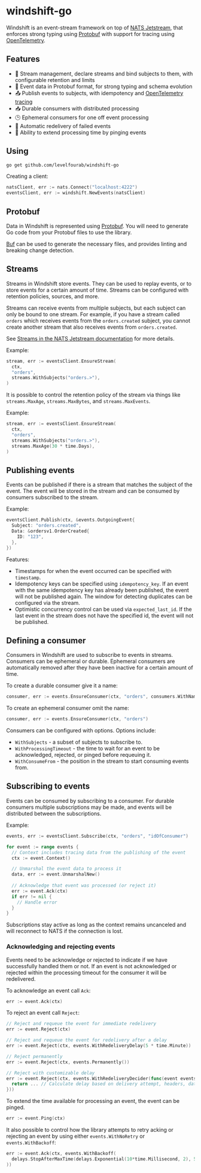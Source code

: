 # windshift-go

Windshift is an event-stream framework on top of [NATS Jetstream](https://nats.io/),
that enforces strong typing using [Protobuf](https://protobuf.dev/) with support
for tracing using [OpenTelemetry](https://opentelemetry.io).

## Features

- 🌊 Stream management, declare streams and bind subjects to them, with
  configurable retention and limits
- 📄 Event data in Protobuf format, for strong typing and schema evolution
- 📤 Publish events to subjects, with idempotency and [OpenTelemetry tracing](https://opentelemetry.io)
- 📥 Durable consumers with distributed processing
- 🕒 Ephemeral consumers for one off event processing
- 🔄 Automatic redelivery of failed events
- 🔔 Ability to extend processing time by pinging events

## Using

```bash
go get github.com/levelfourab/windshift-go
```

Creating a client:

```go
natsClient, err := nats.Connect("localhost:4222")
eventsClient, err := windshift.NewEvents(natsClient)
```

## Protobuf

Data in Windshift is represented using [Protobuf](https://protobuf.dev/). You
will need to generate Go code from your Protobuf files to use the library.

[Buf](https://buf.build/) can be used to generate the necessary files, and
provides linting and breaking change detection.

## Streams

Streams in Windshift store events. They can be used to replay events, or to
store events for a certain amount of time. Streams can be configured with
retention policies, sources, and more.

Streams can receive events from multiple subjects, but each subject can only
be bound to one stream. For example, if you have a stream called `orders` which
receives events from the `orders.created` subject, you cannot create another
stream that also receives events from `orders.created`.

See [Streams in the NATS Jetstream documentation](https://docs.nats.io/nats-concepts/jetstream/streams)
for more details.

Example:

```go
stream, err := eventsClient.EnsureStream(
  ctx,
  "orders", 
  streams.WithSubjects("orders.>"),
)
```

It is possible to control the retention policy of the stream via things like
`streams.MaxAge`, `streams.MaxBytes`, and `streams.MaxEvents`.

Example:

```go
stream, err := eventsClient.EnsureStream(
  ctx,
  "orders", 
  streams.WithSubjects("orders.>"),
  streams.MaxAge(30 * time.Days),
)
```

## Publishing events

Events can be published if there is a stream that matches the subject of the
event. The event will be stored in the stream and can be consumed by consumers
subscribed to the stream.

Example:

```go
eventsClient.Publish(ctx, &events.OutgoingEvent{
  Subject: "orders.created",
  Data: &ordersv1.OrderCreated{
    ID: "123",
  },
})
```

Features:

- Timestamps for when the event occurred can be specified with `timestamp`.
- Idempotency keys can be specified using `idempotency_key`. If an event with
  the same idempotency key has already been published, the event will not be
  published again. The window for detecting duplicates can be configured via
  the stream.
- Optimistic concurrency control can be used via `expected_last_id`. If the
  last event in the stream does not have the specified id, the event will not
  be published.

## Defining a consumer

Consumers in Windshift are used to subscribe to events in streams. Consumers
can be ephemeral or durable. Ephemeral consumers are automatically removed
after they have been inactive for a certain amount of time.

To create a durable consumer give it a name:

```go
consumer, err := events.EnsureConsumer(ctx, "orders", consumers.WithName("idOfConsumer"))
```

To create an ephemeral consumer omit the name:

```go
consumer, err := events.EnsureConsumer(ctx, "orders")
```

Consumers can be configured with options. Options include:

- `WithSubjects` - a subset of subjects to subscribe to.
- `WithProcessingTimeout` - the time to wait for an event to be acknowledged,
  rejected, or pinged before requeuing it.
- `WithConsumeFrom` - the position in the stream to start consuming events from.

## Subscribing to events

Events can be consumed by subscribing to a consumer. For durable consumers
multiple subscriptions may be made, and events will be distributed between
the subscriptions.

Example:

```go
events, err := eventsClient.Subscribe(ctx, "orders", "idOfConsumer")

for event := range events {
  // Context includes tracing data from the publishing of the event
  ctx := event.Context()

  // Unmarshal the event data to process it
  data, err := event.UnmarshalNew()
  
  // Acknowledge that event was processed (or reject it)
  err := event.Ack(ctx)
  if err != nil {
    // Handle error
  }
}
```

Subscriptions stay active as long as the context remains uncanceled and will
reconnect to NATS if the connection is lost.

### Acknowledging and rejecting events

Events need to be acknowledge or rejected to indicate if we have successfully
handled them or not. If an event is not acknowledged or rejected within the
processing timeout for the consumer it will be redelivered.

To acknowledge an event call `Ack`:

```go
err := event.Ack(ctx)
```

To reject an event call `Reject`:

```go
// Reject and requeue the event for immediate redelivery
err := event.Reject(ctx)

// Reject and requeue the event for redelivery after a delay
err := event.Reject(ctx, events.WithRedeliveryDelay(5 * time.Minute))

// Reject permanently
err := event.Reject(ctx, events.Permanently())

// Reject with customizable delay
err := event.Reject(ctx, events.WithRedeliveryDecider(func(event events.Event) time.Duration {
  return ... // Calculate delay based on delivery attempt, headers, data etc
}))
```

To extend the time available for processing an event, the event can be pinged.

```go
err := event.Ping(ctx)
```

It also possible to control how the library attempts to retry acking or rejecting
an event by using either `events.WithNoRetry` or `events.WithBackoff`:

```go
err := event.Ack(ctx, events.WithBackoff(
  delays.StopAfterMaxTime(delays.Exponential(10*time.Millisecond, 2), 5*time.Second),
))
```

